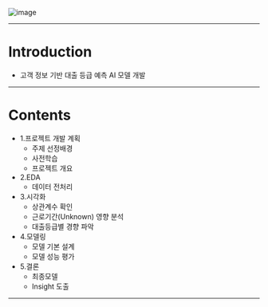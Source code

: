 ![image](https://github.com/Sano333/Zerobase_ML_Project/assets/149456385/d6313c1b-547d-4dad-9617-86e8032d14ee)

-----

# Introduction

* 고객 정보 기반 대출 등급 예측 AI 모델 개발

-----

# Contents

* 1.프로젝트 개발 계획
    - 주제 선정배경
    - 사전학습
    - 프로젝트 개요
* 2.EDA
    - 데이터 전처리
* 3.시각화
    - 상관계수 확인
    - 근로기간(Unknown) 영향 분석
    - 대출등급별 경향 파악
* 4.모델링
    - 모델 기본 설계
    - 모델 성능 평가
* 5.결론
    - 최종모델
    - Insight 도출
 
-----

